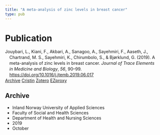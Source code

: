 ```yaml
---
title: "A meta-analysis of zinc levels in breast cancer"
type: pub
---
```

<h1>Publication</h1>
<article id="csl-bib-container-USL6J2FQ" class="csl-bib-container">
  <div class="csl-bib-body" style="line-height: 1.35; padding-left: 1em; text-indent:-1em;">
  <div class="csl-entry">Jouybari, L., Kiani, F., Akbari, A., Sanagoo, A., Sayehmiri, F., Aaseth, J., Chartrand, M. S., Sayehmiri, K., Chirumbolo, S., &amp; Bj&#xF8;rklund, G. (2019). A meta-analysis of zinc levels in breast cancer. <i>Journal of Trace Elements in Medicine and Biology</i>, <i>56</i>, 90&#x2013;99. <a href="https://doi.org/10.1016/j.jtemb.2019.06.017">https://doi.org/10.1016/j.jtemb.2019.06.017</a></div>
</div>
  <div class="csl-bib-buttons">
    <a href="#taxonomy-article-USL6J2FQ" class="csl-bib-button">Archive</a>
    <a href="https://app.cristin.no/results/show.jsf?id=1734192" alt="Cristin URL" class="csl-bib-button">Cristin</a>
    <a href="http://zotero.org/groups/5022929/items/USL6J2FQ" alt="Zotero URL" class="csl-bib-button">Zotero</a>
    <a href="http://ezproxy.inn.no/login?url=https://doi.org/10.1016/j.jtemb.2019.06.017" class="csl-bib-button">EZproxy</a>
  </div>
  <div id="csl-bib-meta-container-USL6J2FQ"></div>
</article>
<div id="csl-bib-meta-USL6J2FQ" class="csl-bib-meta">
  <article id="taxonomy-article-USL6J2FQ" class="taxonomy-article">
    <h1>Archive</h1>
    <ul>
      <li>Inland Norway University of Applied Sciences</li>
      <li>Faculty of Social and Health Sciences</li>
      <li>Department of Health and Nursing Sciences</li>
      <li>2019</li>
      <li>October</li>
    </ul>
  </article>
</div>
